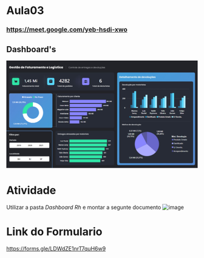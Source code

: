 # Aula03
### https://meet.google.com/yeb-hsdi-xwo
## Dashboard's

![alt text](Logistica/image.png)



# Atividade

Utilizar a pasta *Dashboard Rh* e montar a segunte documento
![image](https://github.com/user-attachments/assets/c256627f-aa55-4988-976c-14f1bfda8904)


# Link do Formulario

https://forms.gle/LDWdZE1nrT7quH6w9



